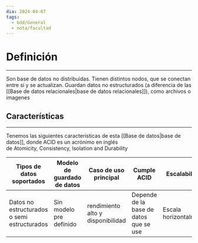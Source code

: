 ```yaml
---
dia: 2024-04-07
tags:
  - bdd/General
  - nota/facultad
---
```

# Definición
---
Son base de datos no distribuidas. Tienen distintos nodos, que se conectan entre sí y se actualizan. Guardan datos no estructurados (a diferencia de las [[Base de datos relacionales|base de datos relacionales]]), como archivos o imagenes

## Características
---
Tenemos las siguientes características de esta [[Base de datos|base de datos]], donde ACID es un acrónimo en inglés de Atomicity, Consistency, Isolation and Durability

| Tipos de datos soportados                   | Modelo de guardado de datos | Caso de uso principal             | Cumple ACID                            | Escalabilidad          |
| ------------------------------------------- | --------------------------- | --------------------------------- | -------------------------------------- | ---------------------- |
| Datos no estructurados o semi estructurados | Sin modelo pre definido     | rendimiento alto y disponibilidad | Depende de la base de datos que se use | Escala horizontalmente |
